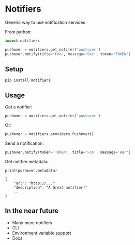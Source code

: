 # Notifiers
Generic way to use notification services

From python:
```python
import notifiers

pushover = notifiers.get_notifer('pushover')
pushover.notify(title='Foo', message='Bar', token='TOKEN')
```

## Setup
```
pip install notifiers
```

## Usage

Get a notifier:
```python
pushover = notifiers.get_notifer('pushover')
```
Or:
```python
pushover = notifiers.providers.Pushover()
```

Send a notification:
```python
pushover.notify(token='TOKEN', title='Foo', message='Bar')
```

Get notifier metadata:
```text
print(pushover.metadata)

{
    "url": "http://..."
    "description": "A Great notifier!"
    ..
}
```

## In the near future

- Many more notifiers
- CLI
- Environment variable support
- Docs
